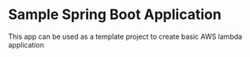 # Sample Spring Boot Application

This app can be used as a template project to create basic AWS lambda application
                   